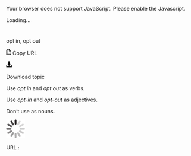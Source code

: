 Your browser does not support JavaScript. Please enable the Javascript.

Loading...

# 

opt in, opt out

![Copy URL](opt-in-opt-out_files/Copy.png)
Copy URL

![Download](opt-in-opt-out_files/Download.png)

Download topic

Use *opt in* and *opt out* as verbs. 

Use *opt-in* and *opt-out* as adjectives.

Don’t use as nouns.

![In progress](opt-in-opt-out_files/activity-large.gif)

URL :
